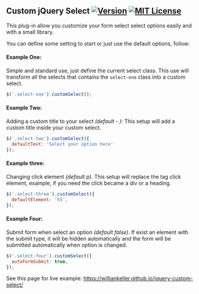 ## Custom jQuery Select [![Version](https://img.shields.io/badge/Version-1.1-orange.svg)](https://github.com/williankeller/jquery-custom-select/blob/master/CONTRIBUTING.md) [![MIT License](https://img.shields.io/badge/License-MIT-blue.svg)](http://opensource.org/licenses/MIT)

This plug-in allow you customize your form select select options easily and with a small library.

You can define some setting to start or just use the default options, follow:


#### Example One:
Simple and standard use, just define the current select class.
This use will transform all the selects that contains the `select-one` class into a custom select.
```javascript
$('.select-one').customSelect();
```

#### Example Two:
Adding a custom title to your select *(default - )*:
This setup will add a custom title inside your custom select.
```javascript
$('.select-two').customSelect({
  defaultText: 'Select your option here'
});
```

#### Example three:
Changing click element *(default p)*.
This setup will replace the tag click element, example, if you need the click became a div or a heading.
```javascript
$('.select-three').customSelect({
  defaultElement: 'h5',
});
```

#### Example Four:
Submit form when select an option *(default false)*.
If exist an element with the submit type, it will be hidden automatically and the form will be submitted automatically when option is changed.
```javascript
$('.select-four').customSelect({
  autoFormSubmit: true,
});
```

See this page for live example: https://williankeller.github.io/jquery-custom-select/
